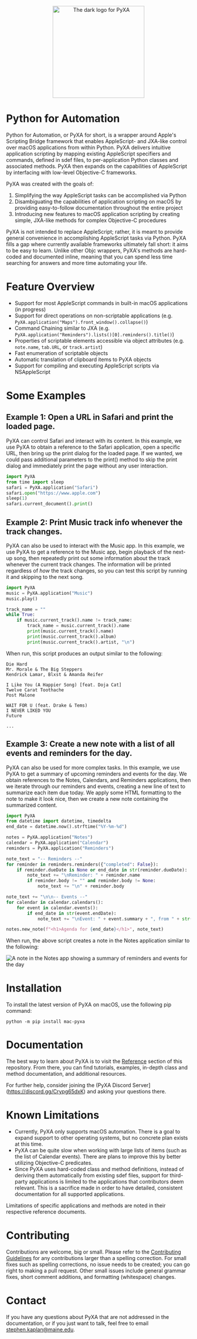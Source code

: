 <p align="center"><img src="./sphinx/source/_static/assets/PyXALogoTransparent.png" alt="The dark logo for PyXA" height="250px"></p>

# Python for Automation
Python for Automation, or PyXA for short, is a wrapper around Apple's Scripting Bridge framework that enables AppleScript- and JXA-like control over macOS applications from within Python. PyXA delivers intuitive application scripting by mapping existing AppleScript specifiers and commands, defined in sdef files, to per-application Python classes and associated methods. PyXA then expands on the capabilities of AppleScript by interfacing with low-level Objective-C frameworks.

PyXA was created with the goals of:
1. Simplifying the way AppleScript tasks can be accomplished via Python
2. Disambiguating the capabilities of application scripting on macOS by providing easy-to-follow documentation throughout the entire project
3. Introducing new features to macOS application scripting by creating simple, JXA-like methods for complex Objective-C procedures

PyXA is not intended to replace AppleScript; rather, it is meant to provide general convenience in accomplishing AppleScript tasks via Python. PyXA fills a gap where currently available frameworks ultimately fall short: it aims to be easy to learn. Unlike other Objc wrappers, PyXA's methods are hard-coded and documented inline, meaning that you can spend less time searching for answers and more time automating your life.

# Feature Overview
- Support for most AppleScript commands in built-in macOS applications (in progress)
- Support for direct operations on non-scriptable applications (e.g. `PyXA.application("Maps").front_window().collapse()`)
- Command Chaining similar to JXA (e.g. `PyXA.application("Reminders").lists()[0].reminders().title()`)
- Properties of scriptable elements accessible via object attributes (e.g. `note.name`, `tab.URL`, or `track.artist`)
- Fast enumeration of scriptable objects
- Automatic translation of clipboard items to PyXA objects
- Support for compiling and executing AppleScript scripts via NSAppleScript

# Some Examples
## Example 1: Open a URL in Safari and print the loaded page.
PyXA can control Safari and interact with its content. In this example, we use PyXA to obtain a reference to the Safari application, open a specific URL, then bring up the print dialog for the loaded page. If we wanted, we could pass additional parameters to the print() method to skip the print dialog and immediately print the page without any user interaction. 
```python
import PyXA
from time import sleep
safari = PyXA.application("Safari")
safari.open("https://www.apple.com")
sleep(1)
safari.current_document().print()
```

## Example 2: Print Music track info whenever the track changes.
PyXA can also be used to interact with the Music app. In this example, we use PyXA to get a reference to the Music app, begin playback of the next-up song, then repeatedly print out some information about the track whenever the current track changes. The information will be printed regardless of *how* the track changes, so you can test this script by running it and skipping to the next song. 
```python
import PyXA
music = PyXA.application("Music")
music.play()

track_name = ""
while True:
    if music.current_track().name != track_name:
        track_name = music.current_track().name
        print(music.current_track().name)
        print(music.current_track().album)
        print(music.current_track().artist, "\n")
```
When run, this script produces an output similar to the following:
```
Die Hard
Mr. Morale & The Big Steppers
Kendrick Lamar, Blxst & Amanda Reifer 

I Like You (A Happier Song) [feat. Doja Cat]
Twelve Carat Toothache
Post Malone 

WAIT FOR U (feat. Drake & Tems)
I NEVER LIKED YOU
Future

...
```

## Example 3: Create a new note with a list of all events and reminders for the day.
PyXA can also be used for more complex tasks. In this example, we use PyXA to get a summary of upcoming reminders and events for the day. We obtain references to the Notes, Calendars, and Reminders applications, then we iterate through our reminders and events, creating a new line of text to summarize each item due today. We apply some HTML formatting to the note to make it look nice, then we create a new note containing the summarized content.
```python
import PyXA
from datetime import datetime, timedelta
end_date = datetime.now().strftime("%Y-%m-%d")

notes = PyXA.application("Notes")
calendar = PyXA.application("Calendar")
reminders = PyXA.application("Reminders")

note_text = "-- Reminders --"
for reminder in reminders.reminders({"completed": False}):
    if reminder.dueDate is None or end_date in str(reminder.dueDate):
        note_text += "\nReminder: " + reminder.name
        if reminder.body != "" and reminder.body != None:
            note_text += "\n" + reminder.body

note_text += "\n\n-- Events --"
for calendar in calendar.calendars():
    for event in calendar.events():
        if end_date in str(event.endDate):
            note_text += "\nEvent: " + event.summary + ", from " + str(event.startDate) + " to " + str(event.endDate)

notes.new_note(f"<h1>Agenda for {end_date}</h1>", note_text)
```
When run, the above script creates a note in the Notes application similar to the following:

![A note in the Notes app showing a summary of reminders and events for the day](./sphinx/source/_static/assets/Example3_Notes.png)

# Installation
To install the latest version of PyXA on macOS, use the following pip command:
```
python -m pip install mac-pyxa
```

# Documentation
The best way to learn about PyXA is to visit the [Reference](./docs/index.html) section of this repository. From there, you can find tutorials, examples, in-depth class and method documentation, and additional resources.

For further help, consider joining the (PyXA Discord Server](https://discord.gg/Crypg65dxK) and asking your questions there.

# Known Limitations
- Currently, PyXA only supports macOS automation. There is a goal to expand support to other operating systems, but no concrete plan exists at this time.
- PyXA can be quite slow when working with large lists of items (such as the list of Calendar events). There are plans to improve this by better utilizing Objective-C predicates.
- Since PyXA uses hard-coded class and method definitions, instead of deriving them automatically from existing sdef files, support for third-party applications is limited to the applications that contributors deem relevant. This is a sacrifice made in order to have detailed, consistent documentation for all supported applications.

Limitations of specific applications and methods are noted in their respective reference documents.

# Contributing
Contributions are welcome, big or small. Please refer to the [Contributing Guidelines](./docs/about/contributing_guidelines.html) for any contributions larger than a spelling correction. For small fixes such as spelling corrections, no issue needs to be created; you can go right to making a pull request. Other small issues include general grammar fixes, short comment additions, and formatting (whitespace) changes.

# Contact
If you have any questions about PyXA that are not addressed in the documentation, or if you just want to talk, feel free to email [stephen.kaplan@maine.edu](mailto:stephen.kaplan@maine.edu).
